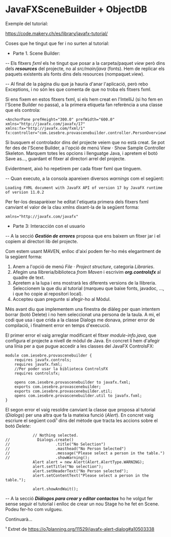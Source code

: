 # JavaFXSceneBuilder + ObjectDB

Exemple del tutorial:

https://code.makery.ch/es/library/javafx-tutorial/

Coses que he tingut que fer i no surten al tutorial:

- Parte 1. Scene Builder:

-- Els fitxers *fxml* els he tingut que posar a la carpeta/paquet *view* però dins dels ***resources*** del projecte, no al *src/main/java* (fonts). Hem de replicar els paquets existents als fonts dins dels resources (nompaquet.view).

-- Al final de la pàgina diu que ja hauria d'anar l'aplicació, però rebo Exceptions, i no són les que comenta de que no troba els fitxers fxml.

Si ens fixem en estos fitxers fxml, si els hem creat en l'IntelliJ (si ho fem en l'Scene Builder no passa), a la primera etiqueta fan referència a una classe que els controla:

	<AnchorPane prefHeight="300.0" prefWidth="600.0" xmlns="http://javafx.com/javafx/17" xmlns:fx="http://javafx.com/fxml/1" fx:controller="com.iesebre.provascenebuilder.controller.PersonOverviewController">
	
Si busquem el controlador dins del projecte veiem que no està creat. Se pot fer des de l'Scene Builder, a l'opció de menú View · Show Sample Controller Skeleton.
Marquem totes les opcions i llenguatge Java, i apretem el botó Save as..., guardant el fitxer al directori arrel del projecte.  
  
Evidentment, això ho repetirem per cada fitxer fxml que tinguem.  

-- Quan executo, a la consola apareixen diversos *warnings* com el següent:  
  
	Loading FXML document with JavaFX API of version 17 by JavaFX runtime of version 11.0.2

Per fer-los desaparèixer he editat l'etiqueta primera dels fitxers fxml canviant el valor de la clau xmlns dixant-la de la següent forma:

	xmlns="http://javafx.com/javafx" 


- Parte 3: Interacción con el usuario

-- A la secció ***Gestión de errores*** proposa que ens baixem un fitxer jar i el copiem al directori lib del projecte.

Com estem usant MAVEN, enlloc d'així podem fer-ho més elegantment de la següent forma:

1. Anem a l'opció de menú *File · Project structure*, categoria *Libraries*.
2. Afegim una llibreria/biblioteca *from Maven* i escrivim ***org.controlsfx*** al quadre de text.
3. Apretem a la lupa i ens mostrarà les diferents versions de la llibreria. Seleccionem la que diu al tutorial (marqueu que baixe fonts, javadoc, ..., i que ho copie al repositori local).
4. Accepteu quan pregunte si afegir-ho al Mòdul.

Més avant diu que implementem una finestra de diàleg per quan intentem borrar (botó Delete) i no hem seleccionat una persona de la taula. A mi, el codi que usa i que crida a la classe Dialogs me donava, primer error de compilació, i finalment error en temps d'execució.

El primer error el vaig arreglar modificant el fitxer *module-info.java*, que configura el projecte a nivell de mòdul de Java. En concret li hem d'afegir una línia per a que pugue accedir a les classes del JavaFX ControlsFX:

	module com.iesebre.provascenebuilder {
	    requires javafx.controls;
	    requires javafx.fxml;
	    //Per poder usar la biblioteca ControlsFX
	    requires controlsfx;
	
	    opens com.iesebre.provascenebuilder to javafx.fxml;
	    exports com.iesebre.provascenebuilder;
	    exports com.iesebre.provascenebuilder.util;
	    opens com.iesebre.provascenebuilder.util to javafx.fxml;
	}
	
El segon error el vaig resoldre canviant la classe que proposa al tutorial (*Dialogs*) per una altra que fa la mateixa funció (*Alert*). En concret vaig escriure el següent codi&#x00B9; dins del mètode que tracta les accions sobre el botó *Delete*:

	            // Nothing selected.
	//            Dialogs.create()
	//                    .title("No Selection")
	//                    .masthead("No Person Selected")
	//                    .message("Please select a person in the table.")
	//                    .showWarning();
	            Alert alert = new Alert(Alert.AlertType.WARNING);
	            alert.setTitle("No selection");
	            alert.setHeaderText("No Person selected");
	            alert.setContentText("Please select a person in the table.");
	
	            alert.showAndWait();
	

-- A la secció ***Diálogos para crear y editar contactos*** ho he volgut fer sense seguir el tutorial i enlloc de crear un nou Stage ho he fet en Scene. Podeu fer-ho com vulgueu.

Continuarà...


&#x00B9; Extret de https://o7planning.org/11529/javafx-alert-dialog#a10503338 
